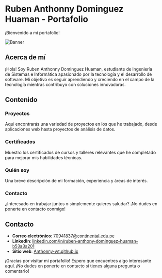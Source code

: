 # Ruben Anthonny Dominguez Huaman - Portafolio

¡Bienvenido a mi portafolio!

![Banner](https://via.placeholder.com/800x200)

## Acerca de mí
¡Hola! Soy Ruben Anthonny Dominguez Huaman, estudiante de Ingeniería de Sistemas e Informática apasionado por la tecnología y el desarrollo de software. Mi objetivo es seguir aprendiendo y creciendo en el campo de la tecnología mientras contribuyo con soluciones innovadoras.

## Contenido

### Proyectos
Aquí encontrarás una variedad de proyectos en los que he trabajado, desde aplicaciones web hasta proyectos de análisis de datos.

### Certificados
Muestro los certificados de cursos y talleres relevantes que he completado para mejorar mis habilidades técnicas.

### Quién soy
Una breve descripción de mi formación, experiencia y áreas de interés.

### Contacto
¿Interesado en trabajar juntos o simplemente quieres saludar? ¡No dudes en ponerte en contacto conmigo!

## Contacto
- **Correo electrónico**: [70941837@continental.edu.pe](mailto:70941837@continental.edu.pe)
- **LinkedIn**: [linkedin.com/in/ruben-anthony-dominguez-huaman-b53a3a201](https://www.linkedin.com/in/ruben-anthony-dominguez-huaman-b53a3a201)
- **Sitio web**: [Anthonny-wt.github.io](https://Anthonny-wt.github.io)

¡Gracias por visitar mi portafolio! Espero que encuentres algo interesante aquí. ¡No dudes en ponerte en contacto si tienes alguna pregunta o comentario!
